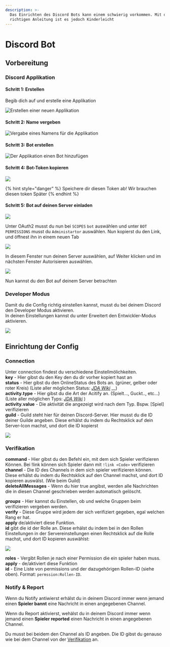 ```yaml
---
description: >-
  Das Einrichten des Discord Bots kann einem schwierig vorkommen. Mit der
  richtigen Anleitung ist es jedoch Kinderleicht
---
```


# Discord Bot

## Vorbereitung

### Discord Applikation

#### Schritt 1: Erstellen

Begib dich auf und erstelle eine Applikation

![Erstellen einer neuen Applikation](../.gitbook/assets/r2ikovq%20%282%29%20%282%29%20%282%29.png)

#### Schritt 2: Name vergeben

![Vergabe eines Namens f&#xFC;r die Applikation](../.gitbook/assets/theeqnq%20%281%29.png)

#### Schritt 3: Bot erstellen

![Der Applikation einen Bot hinzuf&#xFC;gen](../.gitbook/assets/vs8orlo%20%281%29%20%281%29.png)

#### Schritt 4: Bot-Token kopieren

![](../.gitbook/assets/uyvmahy.png)

{% hint style="danger" %}
Speichere dir diesen Token ab! Wir brauchen diesen token Später
{% endhint %}

#### Schritt 5: Bot auf deinen Server einladen

![](../.gitbook/assets/3kyftvu.png)

Unter OAuth2 musst du nun bei `SCOPES` `bot` auswählen und unter `BOT PERMISSIONS` musst du `Administartor` auswählen. Nun kopierst du den Link, und öffnest ihn in einem neuen Tab

![](../.gitbook/assets/mvgrfas.png)

In diesem Fenster nun deinen Server auswählen, auf Weiter klicken und im nächsten Fenster Autorisieren auswählen.

![](../.gitbook/assets/oh2eehj.png)

Nun kannst du den Bot auf deinem Server betrachten

### Developer Modus

Damit du die Config richtig einstellen kannst, musst du bei deinem Discord den Developer Modus aktivieren.  
In deinen Einstellungen kannst du unter Erweitert den Entwickler-Modus aktivieren.

![](../.gitbook/assets/he5s7ho.png)

## Einrichtung der Config

### Connection

Unter connection findest du verschiedene Einstellmölichkeiten.   
**key** -  Hier gibst du den Key den du dir vorher kopiert hast an  
**status** - Hier gibst du den OnlineStatus des Bots an. \(grüner, gelber oder roter Kreis\) \(Liste aller möglichen Status: [_JDA Wiki_](https://ci.dv8tion.net/job/JDA/javadoc/net/dv8tion/jda/api/OnlineStatus.html) __\)  
**activity.type** - Hier gibst du die Art der Acitify an. \(Spielt..., Guckt.., etc...\) \(Liste aller möglichen Typs: [_JDA Wiki_](https://ci.dv8tion.net/job/JDA/javadoc/net/dv8tion/jda/api/entities/Activity.ActivityType.html) \)  
**activity.value** - Die aktivität die angezeigt wird nach dem Typ. Bspw. \[Spiel\] verifizieren  
**guild** - Guild steht hier für deinen Discord-Server. Hier musst du die ID deiner Guilde angeben. Diese erhälst du indem du Rechtsklick auf dein Server-Icon machst, und dort die ID kopierst

![](../.gitbook/assets/cbnttim%20%281%29%20%281%29.png)

### Verifikation

**command** - Hier gibst du den Befehl ein, mit dem sich Spieler verifizieren Können. Bei !link können sich Spieler dann mit `!link <Code>` verifizieren  
**channel** - Die ID des Channels in dem sich spieler verifizieren können. Diese erhälst du indem du Rechtsklick auf den Channel machst, und dort ID kopieren auswälst. \(Wie beim Guild\)  
**deleteAllMessages** - Wenn du hier true angibst, werden alle Nachrichten die in diesen Channel geschrieben werden automatisch gelöscht.  
  
_**groups**_ - Hier kannst du Einstellen, ob und welche Gruppen beim verifizieren vergeben werden.  
**verify** - Diese Gruppe wird jedem der sich verifiziert gegeben, egal welchen Rang er hat.  
**apply** de/aktiviert diese Funktion.  
**id** gibt die id der Rolle an. Diese erhälst du indem bei in den Rollen Einstellungen in der Servereinstellungen einen Rechtsklick auf die Rolle machst, und dort ID kopieren auswählst:

![](../.gitbook/assets/48ue2db.png)

**roles** -  Vergibt Rollen je nach einer Permission die ein spieler haben muss.  
**apply** - de/aktiviert diese Funktion  
**id** - Eine Liste von permissions und der dazugehörigen Rollen-ID \(siehe oben\). Format: `permssion:Rollen-ID`. 

### Notify & Report

Wenn du Notify antiwierst erhälst du in deinem Discord immer wenn jemand einen **Spieler bannt** eine Nachricht in einen angegebenen Channel.

Wenn du Report aktivierst, wehälst du in deinem Discord immer wenn jemand einen **Spieler reported** einen Nachricht in einen angegebenen Channel.

Du musst bei beidem den Channel als ID angeben. Die ID gibst du genauso wie bei dem Channel von der [Verifikation](discord-bot.md#verifikation) an.

